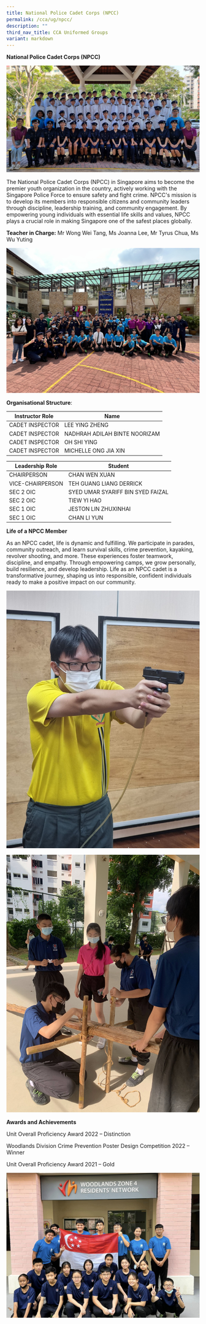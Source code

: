 ```yaml
---
title: National Police Cadet Corps (NPCC)
permalink: /cca/ug/npcc/
description: ""
third_nav_title: CCA Uniformed Groups
variant: markdown
---
```

**National Police Cadet Corps (NPCC)**

![](/images/npcc_01%20-%20wong%20wei%20tang%20(2).jpg)

The National Police Cadet Corps (NPCC) in Singapore aims to become the premier youth organization in the country, actively working with the Singapore Police Force to ensure safety and fight crime. NPCC's mission is to develop its members into responsible citizens and community leaders through discipline, leadership training, and community engagement. By empowering young individuals with essential life skills and values, NPCC plays a crucial role in making Singapore one of the safest places globally.

**Teacher in Charge:** Mr Wong Wei Tang, Ms Joanna Lee, Mr Tyrus Chua, Ms Wu Yuting

![](/images/npcc_02%20-%20wong%20wei%20tang.jpg)

**Organisational Structure**:

 | Instructor Role | Name                  |
|---------------------------------|-------------------------------------------------------|
| CADET INSPECTOR | LEE YING ZHENG                                          |
| CADET INSPECTOR | NADHRAH ADILAH BINTE NOORIZAM                                            |
| CADET INSPECTOR          | OH SHI YING                                    |
| CADET INSPECTOR                | MICHELLE ONG JIA XIN                                     |




 | Leadership Role | Student                                  |
|---------------------------------|-------------------------------------------------------|
| CHAIRPERSON | CHAN WEN XUAN                                           |
| VICE-CHAIRPERSON | TEH GUANG LIANG DERRICK                                          |
| SEC 2 OIC                | SYED UMAR SYARIFF BIN SYED FAIZAL                                     |
| SEC 2 OIC         | TIEW YI HAO                                   |
| SEC 1 OIC | JESTON LIN ZHUXINHAI                                            |
| SEC 1 OIC          | CHAN LI YUN                                    |

**Life of a NPCC Member**

As an NPCC cadet, life is dynamic and fulfilling. We participate in parades, community outreach, and learn survival skills, crime prevention, kayaking, revolver shooting, and more. These experiences foster teamwork, discipline, and empathy. Through empowering camps, we grow personally, build resilience, and develop leadership. Life as an NPCC cadet is a transformative journey, shaping us into responsible, confident individuals ready to make a positive impact on our community.

![](/images/npcc_04%20-%20wong%20wei%20tang.jpeg)

![](/images/npcc_05%20-%20wong%20wei%20tang.jpg)

**Awards and Achievements**

Unit Overall Proficiency Award 2022 – Distinction

Woodlands Division Crime Prevention Poster Design Competition 2022 – Winner

Unit Overall Proficiency Award 2021 – Gold

![](/images/npcc_06%20-%20wong%20wei%20tang.jpg)